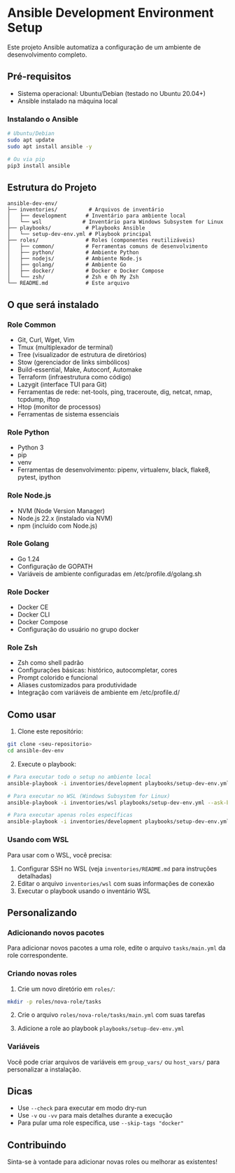 # Ansible Development Environment Setup

Este projeto Ansible automatiza a configuração de um ambiente de desenvolvimento completo.

## Pré-requisitos

- Sistema operacional: Ubuntu/Debian (testado no Ubuntu 20.04+)
- Ansible instalado na máquina local

### Instalando o Ansible

```bash
# Ubuntu/Debian
sudo apt update
sudo apt install ansible -y

# Ou via pip
pip3 install ansible
```

## Estrutura do Projeto

```
ansible-dev-env/
├── inventories/          # Arquivos de inventário
│   ├── development      # Inventário para ambiente local
│   └── wsl             # Inventário para Windows Subsystem for Linux
├── playbooks/           # Playbooks Ansible
│   └── setup-dev-env.yml # Playbook principal
├── roles/               # Roles (componentes reutilizáveis)
│   ├── common/          # Ferramentas comuns de desenvolvimento
│   ├── python/          # Ambiente Python
│   ├── nodejs/          # Ambiente Node.js
│   ├── golang/          # Ambiente Go
│   ├── docker/          # Docker e Docker Compose
│   └── zsh/             # Zsh e Oh My Zsh
└── README.md            # Este arquivo
```

## O que será instalado

### Role Common
- Git, Curl, Wget, Vim
- Tmux (multiplexador de terminal)
- Tree (visualizador de estrutura de diretórios)
- Stow (gerenciador de links simbólicos)
- Build-essential, Make, Autoconf, Automake
- Terraform (infraestrutura como código)
- Lazygit (interface TUI para Git)
- Ferramentas de rede: net-tools, ping, traceroute, dig, netcat, nmap, tcpdump, iftop
- Htop (monitor de processos)
- Ferramentas de sistema essenciais

### Role Python
- Python 3
- pip
- venv
- Ferramentas de desenvolvimento: pipenv, virtualenv, black, flake8, pytest, ipython

### Role Node.js
- NVM (Node Version Manager)
- Node.js 22.x (instalado via NVM)
- npm (incluído com Node.js)

### Role Golang
- Go 1.24
- Configuração de GOPATH
- Variáveis de ambiente configuradas em /etc/profile.d/golang.sh

### Role Docker
- Docker CE
- Docker CLI
- Docker Compose
- Configuração do usuário no grupo docker

### Role Zsh
- Zsh como shell padrão
- Configurações básicas: histórico, autocompletar, cores
- Prompt colorido e funcional
- Aliases customizados para produtividade
- Integração com variáveis de ambiente em /etc/profile.d/

## Como usar

1. Clone este repositório:
```bash
git clone <seu-repositorio>
cd ansible-dev-env
```

2. Execute o playbook:
```bash
# Para executar todo o setup no ambiente local
ansible-playbook -i inventories/development playbooks/setup-dev-env.yml --ask-become-pass

# Para executar no WSL (Windows Subsystem for Linux)
ansible-playbook -i inventories/wsl playbooks/setup-dev-env.yml --ask-become-pass

# Para executar apenas roles específicas
ansible-playbook -i inventories/development playbooks/setup-dev-env.yml --tags "python,nodejs" --ask-become-pass
```

### Usando com WSL

Para usar com o WSL, você precisa:
1. Configurar SSH no WSL (veja `inventories/README.md` para instruções detalhadas)
2. Editar o arquivo `inventories/wsl` com suas informações de conexão
3. Executar o playbook usando o inventário WSL

## Personalizando

### Adicionando novos pacotes

Para adicionar novos pacotes a uma role, edite o arquivo `tasks/main.yml` da role correspondente.

### Criando novas roles

1. Crie um novo diretório em `roles/`:
```bash
mkdir -p roles/nova-role/tasks
```

2. Crie o arquivo `roles/nova-role/tasks/main.yml` com suas tarefas

3. Adicione a role ao playbook `playbooks/setup-dev-env.yml`

### Variáveis

Você pode criar arquivos de variáveis em `group_vars/` ou `host_vars/` para personalizar a instalação.

## Dicas

- Use `--check` para executar em modo dry-run
- Use `-v` ou `-vv` para mais detalhes durante a execução
- Para pular uma role específica, use `--skip-tags "docker"`

## Contribuindo

Sinta-se à vontade para adicionar novas roles ou melhorar as existentes!
